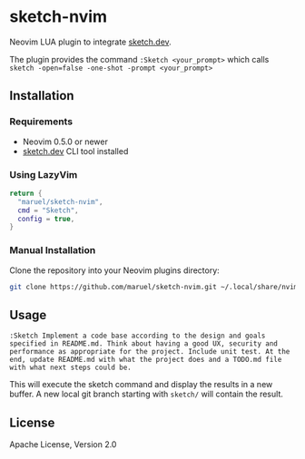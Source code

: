 # sketch-nvim

Neovim LUA plugin to integrate [sketch.dev](https://sketch.dev).

The plugin provides the command `:Sketch <your_prompt>` which calls `sketch -open=false -one-shot -prompt <your_prompt>`

## Installation

### Requirements

- Neovim 0.5.0 or newer
- [sketch.dev](http://sketch.dev) CLI tool installed

### Using LazyVim

```lua
return {
  "maruel/sketch-nvim",
  cmd = "Sketch",
  config = true,
}
```

### Manual Installation

Clone the repository into your Neovim plugins directory:

```bash
git clone https://github.com/maruel/sketch-nvim.git ~/.local/share/nvim/site/pack/plugins/start/sketch-nvim
```

## Usage

`:Sketch Implement a code base according to the design and goals specified in README.md. Think about having a
good UX, security and performance as appropriate for the project. Include unit test. At the end, update
README.md with what the project does and a TODO.md file with what next steps could be.`

This will execute the sketch command and display the results in a new buffer. A new local git branch starting
with `sketch/` will contain the result.

## License

Apache License, Version 2.0
